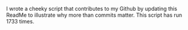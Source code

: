 I wrote a cheeky script that contributes to my Github by updating this ReadMe to illustrate why more than commits matter. This script has run 1733 times.